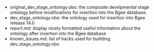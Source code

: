 * original_dev_stage_ontology.obo: the composite develpmental stage ontology before modifications for insertion into the Bgee database.
* dev_stage_ontology.obo: the ontology used for insertion into Bgee release 14.0
* report.md: display nicely formatted useful information about the ontology after insertion into the Bgee database
* known_issues.md: list of hacks used for buillding dev_stage_ontology.obo
